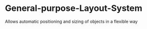 # General-purpose-Layout-System
Allows automatic positioning and sizing of objects in a flexible way
